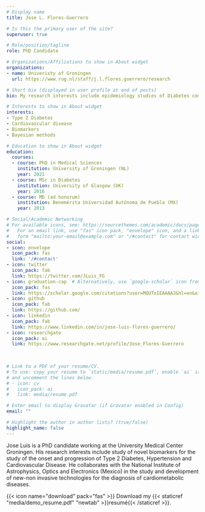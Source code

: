 ```yaml
---
# Display name
title: Jose L. Flores-Guerrero

# Is this the primary user of the site?
superuser: true

# Role/position/tagline
role: PhD Candidate

# Organizations/Affiliations to show in About widget
organizations:
- name: Univeristy of Groningen
  url: https://www.rug.nl/staff/j.l.flores.guerrero/research

# Short bio (displayed in user profile at end of posts)
bio: My research interests include epidemiology studies of Diabetes complications and cardiovascular disease.

# Interests to show in About widget
interests:
- Type 2 Diabetes
- Cardiovascular disease
- Biomarkers
- Bayesian methods

# Education to show in About widget
education:
  courses:
  - course: PhD in Medical Sciences
    institution: University of Groningen (NL)
    year: 2021
  - course: MSc in Diabetes
    institution: University of Glasgow (UK)
    year: 2016
  - course: MD (ad honorum)
    institution: Benemérita Universidad Autónoma de Puebla (MX)
    year: 2013

# Social/Academic Networking
# For available icons, see: https://sourcethemes.com/academic/docs/page-builder/#icons
#   For an email link, use "fas" icon pack, "envelope" icon, and a link in the
#   form "mailto:your-email@example.com" or "/#contact" for contact widget.
social:
- icon: envelope
  icon_pack: fas
  link: '/#contact'
- icon: twitter
  icon_pack: fab
  link: https://twitter.com/JLuis_FG
- icon: graduation-cap  # Alternatively, use `google-scholar` icon from `ai` icon pack
  icon_pack: fas
  link: https://scholar.google.com/citations?user=MQUToIEAAAAJ&hl=en&oi=ao
- icon: github
  icon_pack: fab
  link: https://github.com/
- icon: linkedin
  icon_pack: fab
  link: https://www.linkedin.com/in/jose-luis-flores-guerrero/
- icon: researchgate
  icon_pack: ai
  link: https://www.researchgate.net/profile/Jose_Flores-Guerrero
  
  

# Link to a PDF of your resume/CV.
# To use: copy your resume to `static/media/resume.pdf`, enable `ai` icons in `params.toml`, 
# and uncomment the lines below.
# - icon: cv
#   icon_pack: ai
#   link: media/resume.pdf

# Enter email to display Gravatar (if Gravatar enabled in Config)
email: ""

# Highlight the author in author lists? (true/false)
highlight_name: false
---
```


Jose Luis is a PhD candidate working at the University Medical Center Groningen. His research interests include study of novel biomarkers for the study of the onset and progression of Type 2 Diabetes, Hypertension and Cardiovascular Disease. He collaborates with the National Institute of Astrophysics, Optics and Electronics (Mexico) in the study and development of new-non invasive technologies for the diagnosis of cardiometabolic diseases.  

{{< icon name="download" pack="fas" >}} Download my {{< staticref "media/demo_resume.pdf" "newtab" >}}resumé{{< /staticref >}}.
